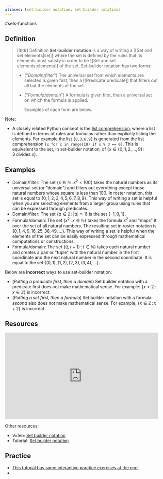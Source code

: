 ```yaml
---
aliases: [set-builder notation, set builder notation]
--- 
```


#sets-functions 

## Definition 

> [!tldr] Definition
> **Set-builder notation** is a way of writing a [[Set and set elements|set]] where the set is defined by the rules that its elements must satisfy in order to be [[Set and set elements|elements]] of the set. Set-builder notation has two forms: 
> 
> - ("*Domain/filter*") The universal set from which elements are selected is given first, then a [[Predicate|predicate]] that filters out all but the elements of the set. 
> - ("*Formula/domain*") A formula is given first, then a universal set on which the formula is applied. 
>   
>   Examples of each form are below. 

Note: 
- A closely related Python concept is the [list comprehension](https://www.w3schools.com/python/python_lists_comprehension.asp), where a list is defined in terms of rules and formulas rather than explicitly listing the elements. For example the list `[0,3,6,9]` is generated from the list comprehension `[x for x in range(10) if x % 3 == 0]`. This is equivalent to the set, in set-builder notation, of $\{x \in \{0,1,2,\dots,9\} \, : \, 3 \ \text{divides} \ x\}$. 

## Examples 

- Domain/filter: The set $\{ x \in \mathbb{N} \, : \, x^2 < 100 \}$ takes the natural numbers as its universal set (or "domain") and filters out everything except those natural numbers whose square is less than 100. In roster notation, this set is equal to $\{0,1,2,3,4,5,6,7,8,9\}$. This way of writing a set is helpful when you are selecting elements from a larger group using rules that can be expressed through predicates. 
- Domain/filter: The set $\{a \in \mathbb{Z} \, : \, |a| \leq 1 \}$ is the set $\{-1, 0, 1\}$. 
- Formula/domain: The set $\{x^2 \, : \, x \in \mathbb{N}\}$ takes the formula $x^2$ and "maps" it over the set of all natural numbers. The resulting set in roster notation is $\{0, 1, 4, 9, 16, 25, 36, 49, \dots \}$. This way of writing a set is helpful when the elements of the set can be easily expressed through mathematical computations or constructions. 
- Formula/domain: The set $\{(t, t+1) \, : \ t \in \mathbb{N}\}$ takes each natural number and creates a pair or "tuple" with the natural number in the first coordinate and the next natural number in the second coordinate. It is equal to the set $\{(0,1), (1,2), (2,3), (3,4), \dots \}$. 

Below are **incorrect** ways to use set-builder notation: 

- (*Putting a predicate first, then a domain*) Set builder notation with a predicate first does not make mathematical sense. For example: $\{x < 2 \, : \, x \in \mathbb{Z}\}$ is incorrect. 
- (*Putting a set first, then a formula*) Set builder notation with a formula *second* also does not make mathematical sense. For example, $\{x \in \mathbb{Z} \, : \, x+2\}$ is incorrect. 

## Resources 

<div style="padding:56.25% 0 0 0;position:relative;"><iframe src="https://player.vimeo.com/video/602744516?badge=0&amp;autopause=0&amp;player_id=0&amp;app_id=58479" frameborder="0" allow="autoplay; fullscreen; picture-in-picture" style="position:absolute;top:0;left:0;width:100%;height:100%;" title="Screencast 3.2: Roster and set-builder notation"></iframe></div><script src="https://player.vimeo.com/api/player.js"></script>

Other resources: 
- Video: [Set builder notation](https://www.youtube.com/watch?v=O84JrsT5r1o)
- Tutorial: [Set builder notation](https://www.cuemath.com/algebra/set-builder-notation/)

## Practice 

- [This tutorial has some interactive practice exercises at the end](https://www.mathgoodies.com/lessons/sets/set-builder-notation). 
- 